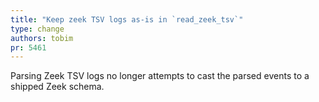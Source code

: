 ```yaml
---
title: "Keep zeek TSV logs as-is in `read_zeek_tsv`"
type: change
authors: tobim
pr: 5461
---
```


Parsing Zeek TSV logs no longer attempts to cast the parsed events to a shipped Zeek schema.
